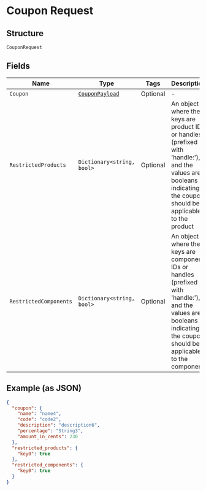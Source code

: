 
# Coupon Request

## Structure

`CouponRequest`

## Fields

| Name | Type | Tags | Description |
|  --- | --- | --- | --- |
| `Coupon` | [`CouponPayload`](../../doc/models/coupon-payload.md) | Optional | - |
| `RestrictedProducts` | `Dictionary<string, bool>` | Optional | An object where the keys are product IDs or handles (prefixed with 'handle:'), and the values are booleans indicating if the coupon should be applicable to the product |
| `RestrictedComponents` | `Dictionary<string, bool>` | Optional | An object where the keys are component IDs or handles (prefixed with 'handle:'), and the values are booleans indicating if the coupon should be applicable to the component |

## Example (as JSON)

```json
{
  "coupon": {
    "name": "name4",
    "code": "code2",
    "description": "description6",
    "percentage": "String3",
    "amount_in_cents": 230
  },
  "restricted_products": {
    "key0": true
  },
  "restricted_components": {
    "key0": true
  }
}
```

